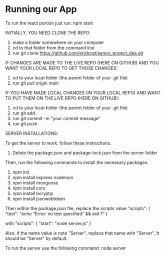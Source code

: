# Running our App

To run the react portion just run: npm start

INITIALLY, YOU NEED CLONE THE REPO:
1) make a folder somewhere on your computer
2) cd to that folder from the command line
3) run git clone https://github.com/erickcgt/senior_project_dea.git

IF CHANGES ARE MADE TO THE LIVE REPO (HERE ON GITHUB) AND YOU WANT YOUR LOCAL REPO TO GET THOSE CHANGES:
1) cd to your local folder (the parent folder of your .git file)
2) run git pull origin main

IF YOU HAVE MADE LOCAL CHANGES (IN YOUR LOCAL REPO) AND WANT TO PUT THEM ON THE LIVE REPO (HERE ON GITHUB):
1) cd to your local folder (the parent folder of your .git file)
2) run git add .
3) run git commit -m "your commit message"
4) run git push


SERVER INSTALLATIONS:

To get the server to work, follow these instructions.

1) Delete the package.json and package-lock.json from the server folder

Then, run the following commands to install the necessary packages:

1) npm init
2) npm install express nodemon
3) npm install mongoose
4) npm install cors
5) npm install bcryptjs
6) npm install jsonwebtoken

Then within the package.json file, replace the scripts value "scripts": {
    "test": "echo \"Error: no test specified\" && exit 1"
  }
  
  with "scripts": {
    "start": "node server.js"
  }
  
Also, if the name value is note "Server", replace that name with "Server". It should be "Server" by default.


To run the server use the following command: node server
